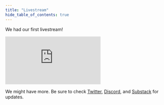 ```yaml
---
title: "Livestream"
hide_table_of_contents: true
---
```


We had our first livestream!

<iframe className="w-[100%] mb-4 aspect-video" src="https://www.youtube.com/embed/Cr8xIqFnBdw"  title="YouTube video player" frameBorder="0" allow="accelerometer; autoplay; clipboard-write; encrypted-media; gyroscope; picture-in-picture; web-share" allowFullScreen></iframe>

We might have more. Be sure to check [Twitter](https://twitter.com/scrollprize), [Discord](https://discord.gg/6FgWYNjb4N), and [Substack](https://scrollprize.substack.com/) for updates.